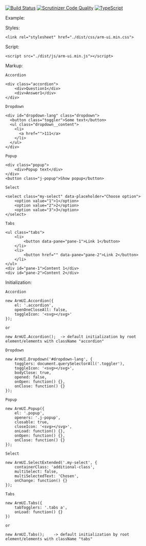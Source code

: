 [![Build Status](https://travis-ci.org/dmitriyakkerman/arm-ui.svg?branch=master)](https://travis-ci.org/dmitriyakkerman/arm-ui)
[![Scrutinizer Code Quality](https://scrutinizer-ci.com/g/dmitriyakkerman/arm-ui/badges/quality-score.png?b=master)](https://scrutinizer-ci.com/g/dmitriyakkerman/arm-ui/?branch=master)
[![TypeScript](https://badges.frapsoft.com/typescript/love/typescript.svg?v=101)](https://github.com/ellerbrock/typescript-badges/)

Example:

Styles:  
    
    <link rel="stylesheet" href="./dist/css/arm-ui.min.css">
   
Script:

    <script src="./dist/js/arm-ui.min.js"></script>
    
Markup:

    Accordion

    <div class="accordion">
        <div>Question1</div>
        <div>Answer1</div>
    </div>   
    
    Dropdown             
           
    <div id="dropdown-lang" class="dropdown">
      <button class="toggler">Some text</button>
      <ul class="dropdown__content">
        <li>
          <a href="">111</a>
        </li>
      </ul>
    </div>  
    
    Popup      
        
    <div class="popup">
        <div>Popup text</div>
    </div>
    <button class="j-popup">Show popup</button>     
         
    Select
        
    <select class="my-select" data-placeholder="Choose option">
        <option value="1">1</option>
        <option value="2">2</option>
        <option value="3">3</option>
    </select>   
    
    Tabs  
        
    <ul class="tabs">
        <li>
            <button data-pane="pane-1">Link 1</button>
        </li>
        <li>
            <button href="" data-pane="pane-2">Link 2</button>
        </li>
    </ul>
    <div id="pane-1">Content 1</div>
    <div id="pane-2">Content 2</div>   
     
Initialization:
           
    Accordion   
        
    new ArmUI.Accordion({
        el: '.accordion',
        openOneCloseAll: false,
        toggleIcon: '<svg></svg>'
    });
       
    or
        
    new ArmUI.Accordion();  -> default initialization by root element/elements with className "accordion"
    
    Dropdown   
    
    new ArmUI.Dropdown('#dropdown-lang', {
        togglers: document.querySelectorAll('.toggler'),
        toggleIcon: '<svg></svg>',
        bodyClose: true,
        opened: false,
        onOpen: function() {},
        onClose: function() {}
    });
     
    Popup
        
    new ArmUI.Popup({
        el: '.popup',
        openers: '.j-popup',
        closable: true,
        closeIcon: '<svg></svg>',
        onLoad: function() {},
        onOpen: function() {},
        onClose: function() {}
    });
    
    Select 
     
    new ArmUI.SelectExtended('.my-select', {
        containerClass: 'additional-class',
        multiSelect: false,
        multiSelectedText: 'Chosen',
        onChange: function() {}
    }); 
        
    Tabs    
        
    new ArmUI.Tabs({
        tabTogglers: '.tabs a',
        onLoad: function() {}
    })
        
    or
        
    new ArmUI.Tabs();    -> default initialization by root element/elements with className "tabs"  
